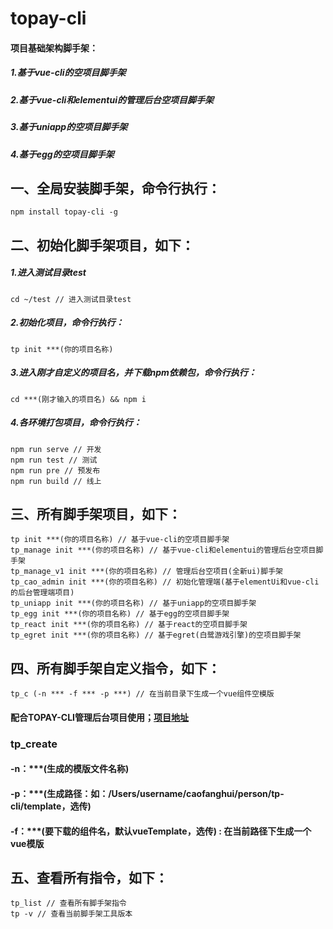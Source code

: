# topay-cli
#### 项目基础架构脚手架：
##### 1.基于vue-cli的空项目脚手架
##### 2.基于vue-cli和elementui的管理后台空项目脚手架
##### 3.基于uniapp的空项目脚手架
##### 4.基于egg的空项目脚手架

## 一、全局安装脚手架，命令行执行：
~~~
npm install topay-cli -g
~~~

## 二、初始化脚手架项目，如下：
##### 1.进入测试目录test
~~~
cd ~/test // 进入测试目录test
~~~

##### 2.初始化项目，命令行执行：
~~~
tp init ***(你的项目名称)
~~~

##### 3.进入刚才自定义的项目名，并下载npm依赖包，命令行执行：
~~~
cd ***(刚才输入的项目名) && npm i
~~~

##### 4.各环境打包项目，命令行执行：
~~~
npm run serve // 开发
npm run test // 测试
npm run pre // 预发布
npm run build // 线上
~~~

## 三、所有脚手架项目，如下：
~~~
tp init ***(你的项目名称) // 基于vue-cli的空项目脚手架
tp_manage init ***(你的项目名称) // 基于vue-cli和elementui的管理后台空项目脚手架
tp_manage_v1 init ***(你的项目名称) // 管理后台空项目(全新ui)脚手架
tp_cao_admin init ***(你的项目名称) // 初始化管理端(基于elementUi和vue-cli的后台管理端项目)
tp_uniapp init ***(你的项目名称) // 基于uniapp的空项目脚手架
tp_egg init ***(你的项目名称) // 基于egg的空项目脚手架
tp_react init ***(你的项目名称) // 基于react的空项目脚手架
tp_egret init ***(你的项目名称) // 基于egret(白鹭游戏引擎)的空项目脚手架
~~~

## 四、所有脚手架自定义指令，如下：
~~~
tp_c (-n *** -f *** -p ***) // 在当前目录下生成一个vue组件空模版
~~~
#### 配合TOPAY-CLI管理后台项目使用；[项目地址](https://tpdoc.cn/topay_cli_manage/)

### tp_create 
#### -n：***(生成的模版文件名称) 
#### -p：***(生成路径：如：/Users/username/caofanghui/person/tp-cli/template，选传) 
#### -f：***(要下载的组件名，默认vueTemplate，选传) : 在当前路径下生成一个vue模版

## 五、查看所有指令，如下：
~~~
tp_list // 查看所有脚手架指令
tp -v // 查看当前脚手架工具版本
~~~



